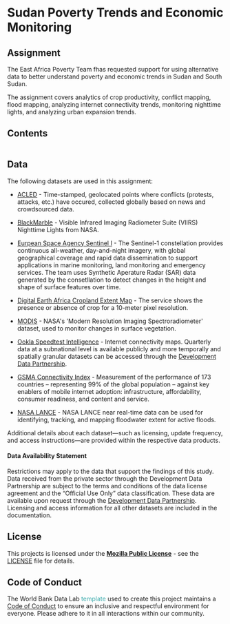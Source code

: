 # Sudan Poverty Trends and Economic Monitoring

## Assignment

The East Africa Poverty Team fhas requested support for using alternative data to better understand poverty and economic trends in Sudan and South Sudan.

The assignment covers analytics of crop productivity, conflict mapping, flood mapping, analyzing internet connectivity trends, monitoring nighttime lights, and analyzing urban expansion trends. 

## Contents

```{tableofcontents}
```

## Data

The following datasets are used in this assignment:

* [ACLED](https://worldbank.github.io/iraq-economic-monitoring/docs/2-data.html#(https://datacatalog.worldbank.org/int/search/dataset/0061835/acled---middle-east)) - Time-stamped, geolocated points where conflicts (protests, attacks, etc.) have occured, collected globally based on news and crowdsourced data.

* [BlackMarble](http://blackmarble.gsfc.nasa.gov/) - Visible Infrared Imaging Radiometer Suite (VIIRS) Nighttime Lights from NASA.

* [Eurpean Space Agency Sentinel I](https://sentinels.copernicus.eu/web/sentinel/missions/sentinel-1/overview)  - The Sentinel-1 constellation provides continuous all-weather, day-and-night imagery, with global geographical coverage and rapid data dissemination to support applications in marine monitoring, land monitoring and emergency services. The team uses Synthetic Aperature Radar (SAR) data generated by the consetllation to detect changes in the height and shape of surface features over time. 

* [Digital Earth Africa Cropland Extent Map](https://www.digitalearthafrica.org/platform-resources/services/cropland-extent-map) - The service shows the presence or absence of crop for a 10-meter pixel resolution.

* [MODIS](https://modis.gsfc.nasa.gov/) - NASA's 'Modern Resolution Imaging Spectroradiometer' dataset, used to monitor changes in surface vegetation. 

* [Ookla Speedtest Intelligence](https://docs.datapartnership.org/partners/ookla/README.html) - Internet connectivity maps. Quarterly data at a subnational level is available publicly and more temporally and spatially granular datasets can be accessed through the  [Development Data Partnership](https://datapartnership.org/).

* [GSMA Connectivity Index](https://www.mobileconnectivityindex.com/index.html) - Measurement of the performance of 173 countries – representing 99% of the global population – against key enablers of mobile internet adoption: infrastructure, affordability, consumer readiness, and content and service.

* [NASA LANCE](https://www.earthdata.nasa.gov/learn/find-data/near-real-time/hazards-and-disasters/floods) - NASA LANCE near real-time data can be used for identifying, tracking, and mapping floodwater extent for active floods.

Additional details about each dataset—such as licensing, update frequency, and access instructions—are provided within the respective data products.


#### Data Availability Statement

Restrictions may apply to the data that support the findings of this study. Data received from the private sector through the Development Data Partnership are subject to the terms and conditions of the data license agreement and the “Official Use Only” data classification. These data are available upon request through the [Development Data Partnership](https://datapartnership.org/). Licensing and access information for all other datasets are included in the documentation.



## License

This projects is licensed under the [**Mozilla Public License**](https://opensource.org/license/mpl-2-0/) - see the [LICENSE](LICENSE) file for details.


## Code of Conduct

The World Bank Data Lab <span style="color:#3EACAD">template</span> used to create this project maintains a [Code of Conduct](docs/CODE_OF_CONDUCT.md) to ensure an inclusive and respectful environment for everyone. Please adhere to it in all interactions within our community.
